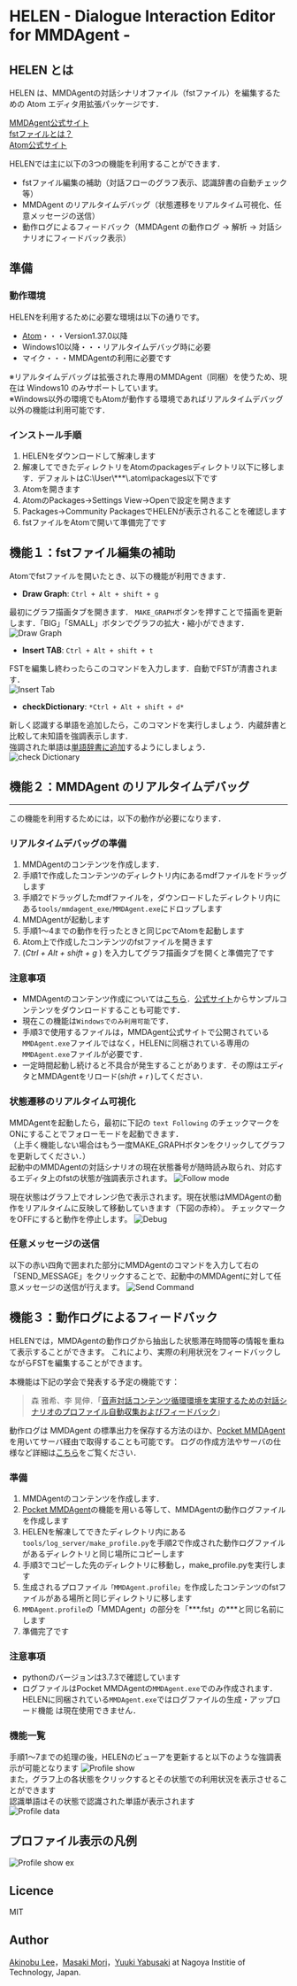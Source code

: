 # HELEN - Dialogue Interaction Editor for MMDAgent -

## HELEN とは

HELEN は、MMDAgentの対話シナリオファイル（fstファイル）を編集するための Atom エディタ用拡張パッケージです．

[MMDAgent公式サイト](http://www.mmdagent.jp/)  
[fstファイルとは？](https://qiita.com/m-masaki72/items/8695e7d13607007257c5)  
[Atom公式サイト](https://atom.io/docs)  

HELENでは主に以下の3つの機能を利用することができます．  
- fstファイル編集の補助（対話フローのグラフ表示、認識辞書の自動チェック等）
- MMDAgent のリアルタイムデバッグ（状態遷移をリアルタイム可視化、任意メッセージの送信）
- 動作ログによるフィードバック（MMDAgent の動作ログ → 解析 → 対話シナリオにフィードバック表示）

## 準備

### 動作環境

HELENを利用するために必要な環境は以下の通りです。
- [Atom](https://atom.io/)・・・Version1.37.0以降  
- Windows10以降・・・リアルタイムデバッグ時に必要  
- マイク・・・MMDAgentの利用に必要です  

※リアルタイムデバッグは拡張された専用のMMDAgent（同梱）を使うため、現在は Windows10 のみサポートしています。  
※Windows以外の環境でもAtomが動作する環境であればリアルタイムデバッグ以外の機能は利用可能です．

### インストール手順
1. HELENをダウンロードして解凍します
2. 解凍してできたディレクトリをAtomのpackagesディレクトリ以下に移します．デフォルトはC:\User\\***\\.atom\packages以下です
3. Atomを開きます
4. AtomのPackages→Settings View→Openで設定を開きます
5. Packages→Community PackagesでHELENが表示されることを確認します
6. fstファイルをAtomで開いて準備完了です

<!-- ## Demo -->

## 機能１：fstファイル編集の補助

Atomでfstファイルを開いたとき、以下の機能が利用できます．

- **Draw Graph**: `Ctrl + Alt + shift + g`

最初にグラフ描画タブを開きます．  `MAKE_GRAPH`ボタンを押すことで描画を更新します．「BIG」「SMALL」ボタンでグラフの拡大・縮小ができます．  
![Draw Graph](./manual/5.png)  

- **Insert TAB**: `Ctrl + Alt + shift + t`

FSTを編集し終わったらこのコマンドを入力します．自動でFSTが清書されます．  
![Insert Tab](./manual/2.png)

- **checkDictionary**: `*Ctrl + Alt + shift + d*`

新しく認識する単語を追加したら，このコマンドを実行しましょう．内蔵辞書と比較して未知語を強調表示します．  
強調された単語は[単語辞書に追加](https://mmdagent.wordpress.com/2013/01/18/adding-recognition-words/)するようにしましょう．  
![check Dictionary](./manual/10.png)

## 機能２：MMDAgent のリアルタイムデバッグ 
---
この機能を利用するためには，以下の動作が必要になります．

### リアルタイムデバッグの準備
1. MMDAgentのコンテンツを作成します．
2. 手順1で作成したコンテンツのディレクトリ内にあるmdfファイルをドラッグします
3. 手順2でドラッグしたmdfファイルを，ダウンロードしたディレクトリ内にある`tools/mmdagent_exe/MMDAgent.exe`にドロップします
4. MMDAgentが起動します
5. 手順1～4までの動作を行ったときと同じpcでAtomを起動します
6. Atom上で作成したコンテンツのfstファイルを開きます
7.  (*Ctrl + Alt + shift + g* ) を入力してグラフ描画タブを開くと準備完了です

### 注意事項
- MMDAgentのコンテンツ作成については[こちら](https://mmdagent.lee-lab.org/?p=460&lang=ja)．[公式サイト](http://www.mmdagent.jp/)からサンプルコンテンツをダウンロードすることも可能です．
- 現在この機能は`Windowsでのみ利用可能`です．
- 手順3で使用するファイルは，MMDAgent公式サイトで公開されている`MMDAgent.exe`ファイルではなく，HELENに同梱されている専用の
`MMDAgent.exe`ファイルが必要です．
- 一定時間起動し続けると不具合が発生することがあります．その際はエディタとMMDAgentをリロード(*shift + r* )してください．

### 状態遷移のリアルタイム可視化

MMDAgentを起動したら，最初に下記の `text Following` のチェックマークをONにすることでフォローモードを起動できます．  
（上手く機能しない場合はもう一度MAKE_GRAPHボタンをクリックしてグラフを更新してください．）  
起動中のMMDAgentの対話シナリオの現在状態番号が随時読み取られ、対応するエディタ上のfstの状態が強調表示されます。
![Follow mode](./manual/6.png)   

現在状態はグラフ上でオレンジ色で表示されます。現在状態はMMDAgentの動作をリアルタイムに反映して移動していきます（下図の赤枠）。
チェックマークをOFFにすると動作を停止します。
![Debug](./manual/8.png)  

### 任意メッセージの送信

以下の赤い四角で囲まれた部分にMMDAgentのコマンドを入力して右の「SEND_MESSAGE」をクリックすることで、起動中のMMDAgentに対して任意メッセージの送信が行えます。
![Send Command](./manual/4.png)

## 機能３：動作ログによるフィードバック

HELENでは，MMDAgentの動作ログから抽出した状態滞在時間等の情報を重ねて表示することができます。
これにより、実際の利用状況をフィードバックしながらFSTを編集することができます。

本機能は下記の学会で発表する予定の機能です：

> 森 雅希、李 晃伸．「[音声対話コンテンツ循環環境を実現するための対話シナリオのプロファイル自動収集およびフィードバック](https://confit.atlas.jp/guide/event/jsai2019/subject/3L4-OS-22b-01/tables?cryptoId=)」
> 

動作ログは MMDAgent の標準出力を保存する方法のほか、[Pocket MMDAgent](https://mmdagent.lee-lab.org/) を用いてサーバ経由で取得することも可能です。
ログの作成方法やサーバの仕様など詳細は[こちら](https://mmdagent.lee-lab.org/?p=576&lang=ja)をご覧ください．

### 準備
1. MMDAgentのコンテンツを作成します．  
2. [Pocket MMDAgent](https://mmdagent.lee-lab.org/?p=576&lang=ja)の機能を用いる等して、MMDAgentの動作ログファイルを作成します
3. HELENを解凍してできたディレクトリ内にある`tools/log_server/make_profile.py`を手順2で作成された動作ログファイルがあるディレクトリと同じ場所にコピーします
4. 手順3でコピーした先のディレクトリに移動し，make_profile.pyを実行します
5. 生成されるプロファイル`「MMDAgent.profile」`を作成したコンテンツのfstファイルがある場所と同じディレクトリに移します
6. `MMDAgent.profile`の「MMDAgent」の部分を「\*\*\*.fst」の\*\*\*と同じ名前にします
7. 準備完了です

### 注意事項
- pythonのバージョンは3.7.3で確認しています
- ログファイルはPocket MMDAgentの`MMDAgent.exe`でのみ作成されます．HELENに同梱されている`MMDAgent.exe`ではログファイルの生成・アップロード機能
は現在使用できません．

### 機能一覧
手順1～7までの処理の後，HELENのビューアを更新すると以下のような強調表示が可能となります
![Profile show](./manual/userage.png)  
また，グラフ上の各状態をクリックするとその状態での利用状況を表示させることができます  
認識単語はその状態で認識された単語が表示されます  
![Profile data](./manual/11.png)

## プロファイル表示の凡例
![Profile show ex](./manual/判例.png)


## Licence
MIT

## Author
[Akinobu Lee](https://www.slp.nitech.ac.jp/)，[Masaki Mori](https://github.com/m-masaki72)，[Yuuki Yabusaki](https://www.slp.nitech.ac.jp/~yabusan16/) at Nagoya Institie of Technology, Japan.